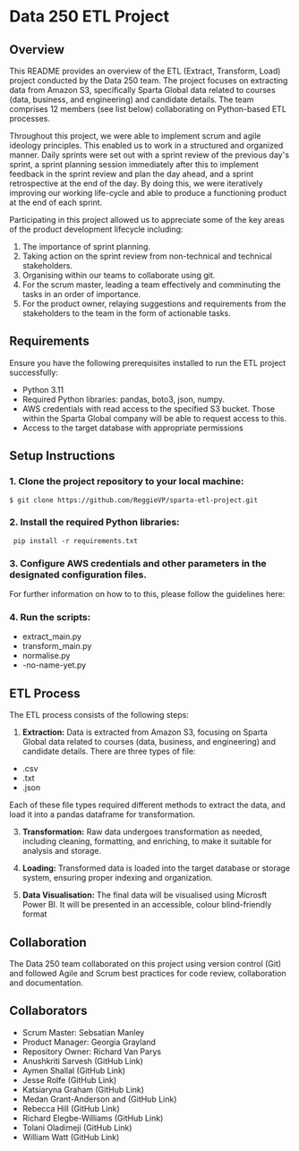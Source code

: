 # Data 250 ETL Project

## Overview

This README provides an overview of the ETL (Extract, Transform, Load) project conducted by the Data 250 team. The project focuses on extracting data from Amazon S3, specifically Sparta Global data related to courses (data, business, and engineering) and candidate details. The team comprises 12 members (see list below) collaborating on Python-based ETL processes. 

Throughout this project, we were able to implement scrum and agile ideology principles. This enabled us to work in a structured and organized manner. Daily sprints were set out with a sprint review of the previous day's sprint, a sprint planning session immediately after this to implement feedback in the sprint review and plan the day ahead, and a sprint retrospective at the end of the day. By doing this, we were iteratively improving our working life-cycle and able to produce a functioning product at the end of each sprint. 

Participating in this project allowed us to appreciate some of the key areas of the product development lifecycle including:
1. The importance of sprint planning.
2. Taking action on the sprint review from non-technical and technical stakeholders.
3. Organising within our teams to collaborate using git.
4. For the scrum master, leading a team effectively and comminuting the tasks in an order of importance.
5. For the product owner, relaying suggestions and requirements from the stakeholders to the team in the form of actionable tasks. 

## Requirements

Ensure you have the following prerequisites installed to run the ETL project successfully:

- Python 3.11
- Required Python libraries: pandas, boto3, json, numpy.
- AWS credentials with read access to the specified S3 bucket. Those within the Sparta Global company will be able to request access to this. 
- Access to the target database with appropriate permissions

## Setup Instructions

### 1. Clone the project repository to your local machine:

   `$ git clone https://github.com/ReggieVP/sparta-etl-project.git`

### 2. Install the required Python libraries:

  ` pip install -r requirements.txt`

### 3. Configure AWS credentials and other parameters in the designated configuration files.

For further information on how to to this, please follow the guidelines here: 

### 4. Run the scripts:
   
- extract_main.py
- transform_main.py
- normalise.py
- -no-name-yet.py

## ETL Process

The ETL process consists of the following steps:

1. **Extraction:** Data is extracted from Amazon S3, focusing on Sparta Global data related to courses (data, business, and engineering) and candidate details. There are three types of file:
- .csv
- .txt
- .json

Each of these file types required different methods to extract the data, and load it into a pandas dataframe for transformation. 

3. **Transformation:** Raw data undergoes transformation as needed, including cleaning, formatting, and enriching, to make it suitable for analysis and storage.

4. **Loading:** Transformed data is loaded into the target database or storage system, ensuring proper indexing and organization.

5. **Data Visualisation:** The final data will be visualised using Microsft Power BI. It will be presented in an accessible, colour blind-friendly format 

## Collaboration

The Data 250 team collaborated on this project using version control (Git) and followed Agile and Scrum best practices for code review, collaboration and documentation.

## Collaborators

- Scrum Master: Sebsatian Manley 
- Product Manager: Georgia Grayland
- Repository Owner: Richard Van Parys
- Anushkriti Sarvesh (GitHub Link)
- Aymen Shallal (GitHub Link)
- Jesse Rolfe (GitHub Link)
- Katsiaryna Graham (GitHub Link)
- Medan Grant-Anderson and (GitHub Link)
- Rebecca Hill (GitHub Link)
- Richard Elegbe-Williams (GitHub Link)
- Tolani Oladimeji (GitHub Link)
- William Watt (GitHub Link)
